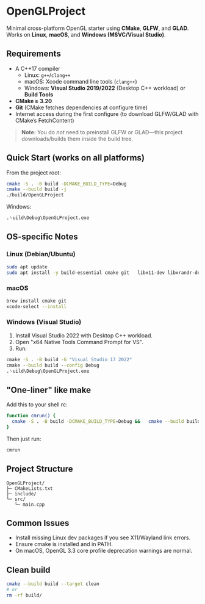 
# OpenGLProject

Minimal cross-platform OpenGL starter using **CMake**, **GLFW**, and **GLAD**.  
Works on **Linux**, **macOS**, and **Windows (MSVC/Visual Studio)**.

## Requirements

- A C++17 compiler  
  - Linux: `g++`/`clang++`  
  - macOS: Xcode command line tools (`clang++`)  
  - Windows: **Visual Studio 2019/2022** (Desktop C++ workload) or **Build Tools**
- **CMake ≥ 3.20**
- **Git** (CMake fetches dependencies at configure time)
- Internet access during the first configure (to download GLFW/GLAD with CMake’s FetchContent)

> **Note:** You do *not* need to preinstall GLFW or GLAD—this project downloads/builds them inside the build tree.

## Quick Start (works on all platforms)

From the project root:

```bash
cmake -S . -B build -DCMAKE_BUILD_TYPE=Debug
cmake --build build -j
./build/OpenGLProject
```

Windows:
```bash
.␈uild\Debug\OpenGLProject.exe
```

## OS-specific Notes

### Linux (Debian/Ubuntu)
```bash
sudo apt update
sudo apt install -y build-essential cmake git   libx11-dev libxrandr-dev libxi-dev libxxf86vm-dev   libwayland-dev wayland-protocols xorg-dev
```

### macOS
```bash
brew install cmake git
xcode-select --install
```

### Windows (Visual Studio)
1. Install Visual Studio 2022 with Desktop C++ workload.
2. Open "x64 Native Tools Command Prompt for VS".
3. Run:
```bat
cmake -S . -B build -G "Visual Studio 17 2022"
cmake --build build --config Debug
.␈uild\Debug\OpenGLProject.exe
```

## "One-liner" like make
Add this to your shell rc:
```bash
function cmrun() {
  cmake -S . -B build -DCMAKE_BUILD_TYPE=Debug &&   cmake --build build -j &&   ( [ -x ./build/OpenGLProject ] && ./build/OpenGLProject ||     [ -x ./build/Debug/OpenGLProject.exe ] && ./build/Debug/OpenGLProject.exe || true )
}
```

Then just run:
```bash
cmrun
```

## Project Structure

```
OpenGLProject/
├─ CMakeLists.txt
├─ include/
└─ src/
   └─ main.cpp
```

## Common Issues
- Install missing Linux dev packages if you see X11/Wayland link errors.
- Ensure cmake is installed and in PATH.
- On macOS, OpenGL 3.3 core profile deprecation warnings are normal.

## Clean build
```bash
cmake --build build --target clean
# or
rm -rf build/
```
